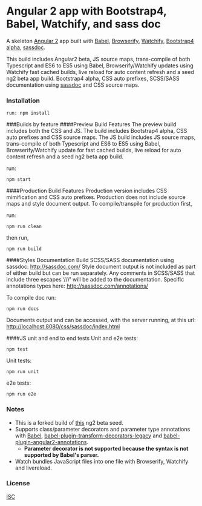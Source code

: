 # Angular 2 app with Bootstrap4, Babel, Watchify, and sass doc

A skeleton [Angular 2](https://angular.io/) app built with [Babel](https://babeljs.io/), [Browserify](http://browserify.org/), [Watchify](https://github.com/substack/watchify), [Bootstrap4 alpha](https://github.com/twbs/bootstrap/tree/v4-dev), [sassdoc](http://sassdoc.com/).

This build includes Angular2 beta, JS source maps, trans-compile of both Typescript and ES6 to ES5 using Babel, Browserify/Watchify updates using Watchify fast cached builds, live reload for auto content refresh and a seed ng2 beta app build. Bootstrap4 alpha, CSS auto prefixes, SCSS/SASS documentation using [sassdoc](http://sassdoc.com/)  and CSS source maps.

### Installation
```
run: npm install
```

###Builds by feature
####Preview Build Features
The preview build includes both the CSS and JS. The build includes Bootstrap4 alpha, CSS auto prefixes and CSS source maps. The JS build includes JS source maps, trans-compile of both Typescript and ES6 to ES5 using Babel, Browserify/Watchify update for fast cached builds, live reload for auto content refresh and a seed ng2 beta app build.

run:
```
npm start
```

####Production Build Features
Production version includes CSS mimification and CSS auto prefixes. Production does not include source maps and style document output.
To compile/transpile for production first,

run:
```
npm run clean
```
then run,
```
npm run build
```

####Styles Documentation Build
SCSS/SASS documentation using sassdoc: http://sassdoc.com/
Style document output is not included as part of either build but can be run separately. Any comments in SCSS/SASS that include three escapes ‘///' will be added to the documentation. Specific annotations types here: http://sassdoc.com/annotations/

To compile doc run:
```
npm run docs
```
Documents output and can be accessed, with the server running, at this url: [http://localhost:8080/css/sassdoc/index.html](http://localhost:8080/css/sassdoc/index.html)

####JS unit and end to end tests
Unit and e2e tests:
```
npm test
```
Unit tests:

```
npm run unit
```
e2e tests:

```
npm run e2e
```

### Notes
- This is a forked build of [this](https://github.com/shuhei/babel-angular2-app) ng2 beta seed.
- Supports class/parameter decorators and parameter type annotations with [Babel](https://github.com/babel/babel), [babel-plugin-transform-decorators-legacy](https://github.com/loganfsmyth/babel-plugin-transform-decorators-legacy) and [babel-plugin-angular2-annotations](https://github.com/shuhei/babel-plugin-angular2-annotations).
  - **Parameter decorator is not supported because the syntax is not supported by Babel's parser.**
- Watch bundles JavaScript files into one file with Browserify, Watchify and livereload.

### License

[ISC](https://opensource.org/licenses/ISC)